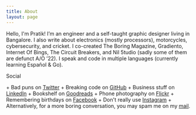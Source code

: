 ```yaml
---
title: About
layout: page
---
```


Hello, I'm Pratik! I’m an engineer and a self-taught graphic designer living in Bangalore. I also write about electronics (mostly processors), motorcycles, cybersecurity, and cricket. I co-created The Boring Magazine, Gradiento, Internet Of Bings, The Circuit Breakers, and Nil 5tudio (sadly some of them are defunct A/O ’22). I speak and code in multiple languages (currently learning Español & Go).

<p class="h5 mb-3">Social</p>
+ Bad puns on <a href="https://twitter.com/nilnge" target="_blank" class="tw-link">Twitter</a>
+ Breaking code on <a href="https://github.com/pratiknilange" target="_blank" class="tw-link">GitHub</a>
+ Business stuff on <a href="https://linkedin.com/in/npt" target="_blank" class="tw-link">LinkedIn</a>
+ Bookshelf on <a href="https://www.goodreads.com/review/list/120733875?shelf=read" target="_blank" class="tw-link">Goodreads</a>
+ Phone photography on <a href="https://www.flickr.com/photos/186635911@N03/" target="_blank" class="tw-link">Flickr</a>
+ Remembering birthdays on <a href="https://facebook.com/pratnil" target="_blank" class="tw-link">Facebook</a>
+ Don't really use <a href="https://instagram.com/pratiknilange" target="_blank" class="tw-link">Instagram</a>
+ Alternatively, for a more boring conversation, you may spam me on my <a href="mailto:contact@pratiknilange.in" class="tw-link">mail</a>.